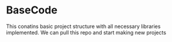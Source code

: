 # BaseCode
This conatins basic project structure with all necessary libraries implemented. We can pull this repo and start making new projects 
